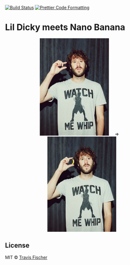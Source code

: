 <p>
  <a href="https://github.com/transitive-bullshit/lil-dicky-nano-banana/actions/workflows/main.yml"><img alt="Build Status" src="https://github.com/transitive-bullshit/lil-dicky-nano-banana/actions/workflows/main.yml/badge.svg" /></a>
  <a href="https://prettier.io"><img alt="Prettier Code Formatting" src="https://img.shields.io/badge/code_style-prettier-brightgreen.svg" /></a>
</p>

# Lil Dicky meets Nano Banana <!-- omit from toc -->

<p align="center">
  <img alt="Original" src="https://raw.githubusercontent.com/transitive-bullshit/lil-dicky-nano-banana/main/media/lil-dicky.jpg" width="45%">
&nbsp; &nbsp; ⇒ &nbsp; &nbsp;
  <img alt="Edited" src="https://raw.githubusercontent.com/transitive-bullshit/lil-dicky-nano-banana/main/media/out-lil-dicky-11-opt.jpg" width="45%">

</p>

## License

MIT © [Travis Fischer](https://x.com/transitive_bs)

